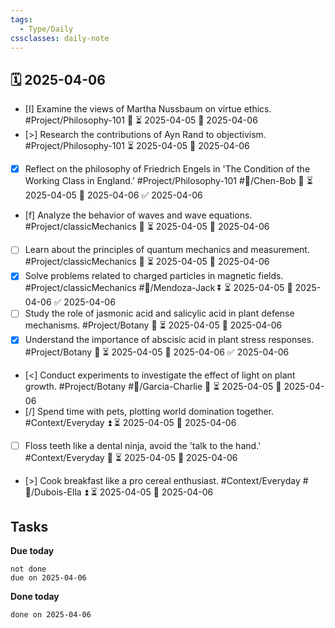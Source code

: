 ```yaml
---
tags:
  - Type/Daily
cssclasses: daily-note
---
```


## 🗓️ 2025-04-06

- [I] Examine the views of Martha Nussbaum on virtue ethics. #Project/Philosophy-101 🔺 ⏳ 2025-04-05 📅 2025-04-06
- [>] Research the contributions of Ayn Rand to objectivism. #Project/Philosophy-101 ⏳ 2025-04-05 📅 2025-04-06
- [x] Reflect on the philosophy of Friedrich Engels in 'The Condition of the Working Class in England.' #Project/Philosophy-101 #👤/Chen-Bob 🔼 ⏳ 2025-04-05 📅 2025-04-06 ✅ 2025-04-06
- [f] Analyze the behavior of waves and wave equations. #Project/classicMechanics 🔺 ⏳ 2025-04-05 📅 2025-04-06
- [ ] Learn about the principles of quantum mechanics and measurement. #Project/classicMechanics 🔼 ⏳ 2025-04-05 📅 2025-04-06
- [x] Solve problems related to charged particles in magnetic fields. #Project/classicMechanics #👤/Mendoza-Jack ⏬ ⏳ 2025-04-05 📅 2025-04-06 ✅ 2025-04-06
- [ ] Study the role of jasmonic acid and salicylic acid in plant defense mechanisms. #Project/Botany 🔽 ⏳ 2025-04-05 📅 2025-04-06
- [x] Understand the importance of abscisic acid in plant stress responses. #Project/Botany 🔽 ⏳ 2025-04-05 📅 2025-04-06 ✅ 2025-04-06
- [<] Conduct experiments to investigate the effect of light on plant growth. #Project/Botany #👤/Garcia-Charlie 🔼 ⏳ 2025-04-05 📅 2025-04-06
- [/] Spend time with pets, plotting world domination together. #Context/Everyday ⏫ ⏳ 2025-04-05 📅 2025-04-06
- [ ] Floss teeth like a dental ninja, avoid the 'talk to the hand.' #Context/Everyday 🔺 ⏳ 2025-04-05 📅 2025-04-06
- [>] Cook breakfast like a pro cereal enthusiast. #Context/Everyday #👤/Dubois-Ella ⏫ ⏳ 2025-04-05 📅 2025-04-06

## Tasks

**Due today**

```tasks
not done
due on 2025-04-06
```

**Done today**

```tasks
done on 2025-04-06
```
            